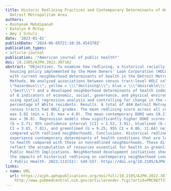 ```yaml
---
title: Historic Redlining Practices and Contemporary Determinants of Health in the
  Detroit Metropolitan Area.
authors:
- Roshanak Mehdipanah
- Katelyn R McVay
- Amy J Schulz
date: '2023-01-01'
publishDate: '2024-06-05T21:10:26.454370Z'
publication_types:
- article-journal
publication: '*American journal of public health*'
doi: 10.2105/AJPH.2022.307162
abstract: "Objectives. To examine how redlining, a historical racially discriminatory
  housing policy implemented by the Home Owners' Loan Corporation (HOLC), is associated
  with current neighborhood determinants of health in the Detroit Metropolitan Area.
  Methods. We analyzed associations between census tract‒level HOLC color grades (red = \\\
  \"hazardous\\\"; yellow = \\\"declining\\\"; blue = \\\"desirable\\\"; and green = \\\
  \"best\\\") and a developed neighborhood determinants of health index (DOHI) consisting
  of 8 indicators of economic, social, governance, and physical environment characteristics
  using spatial regression analysis and controlling for change in the census tract's
  percentage of White residents. Results. A total of 484 Detroit Metropolitan Area
  census tracts had HOLC grades. The mean redlining score across all census tracts
  was 3.02 (min = 1.0; max = 4.0). The mean contemporary DOHI was 19.11 (min = 8.0;
  max = 36.0). Regression models show significantly higher DOHI scores in yellowlined
  (b = 2.71; 95% confidence interval [CI] = 1.52, 3.91), bluelined (b = 5.33; 95%
  CI = 3.65, 7.01), and greenlined (b = 9.25; 95% CI = 6.86, 11.64) neighborhoods
  compared with redlined neighborhoods. Conclusions. Historical redlined neighborhoods
  experience contemporary determinants of health conditions that are less conducive
  to health compared with those in nonredlined neighborhoods. These differences also
  reflect the accumulation of resources essential for health in greenlined neighborhoods.
  Public Health Implications. Neighborhood development initiatives should consider
  the impacts of historical redlining on contemporary neighborhood conditions. (Am
  J Public Health. 2023;113(S1): S49-S57. https://doi.org/10.2105/AJPH.2022.307162)."
links:
- name: URL
  url: https://ajph.aphapublications.org/doi/full/10.2105/AJPH.2022.307162 http://www.ncbi.nlm.nih.gov/pubmed/36696614
    http://www.pubmedcentral.nih.gov/articlerender.fcgi?artid=PMC9877378
---
```

